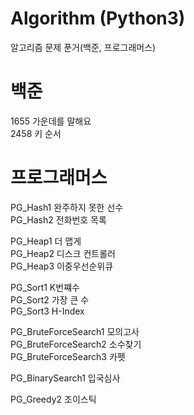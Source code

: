 # Algorithm (Python3)
알고리즘 문제 푼거(백준, 프로그래머스)

# 백준

1655 가운데를 말해요   
2458 키 순서


# 프로그래머스

PG_Hash1 완주하지 못한 선수   
PG_Hash2 전화번호 목록    

PG_Heap1 더 맵게   
PG_Heap2 디스크 컨트롤러   
PG_Heap3 이중우선순위큐    

PG_Sort1 K번쨰수   
PG_Sort2 가장 큰 수   
PG_Sort3 H-Index    

PG_BruteForceSearch1 모의고사   
PG_BruteForceSearch2 소수찾기   
PG_BruteForceSearch3 카펫   

PG_BinarySearch1 입국심사   

PG_Greedy2 조이스틱
